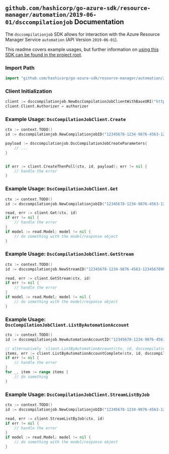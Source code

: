 
## `github.com/hashicorp/go-azure-sdk/resource-manager/automation/2019-06-01/dsccompilationjob` Documentation

The `dsccompilationjob` SDK allows for interaction with the Azure Resource Manager Service `automation` (API Version `2019-06-01`).

This readme covers example usages, but further information on [using this SDK can be found in the project root](https://github.com/hashicorp/go-azure-sdk/tree/main/docs).

### Import Path

```go
import "github.com/hashicorp/go-azure-sdk/resource-manager/automation/2019-06-01/dsccompilationjob"
```


### Client Initialization

```go
client := dsccompilationjob.NewDscCompilationJobClientWithBaseURI("https://management.azure.com")
client.Client.Authorizer = authorizer
```


### Example Usage: `DscCompilationJobClient.Create`

```go
ctx := context.TODO()
id := dsccompilationjob.NewCompilationjobID("12345678-1234-9876-4563-123456789012", "example-resource-group", "automationAccountValue", "compilationJobValue")

payload := dsccompilationjob.DscCompilationJobCreateParameters{
	// ...
}


if err := client.CreateThenPoll(ctx, id, payload); err != nil {
	// handle the error
}
```


### Example Usage: `DscCompilationJobClient.Get`

```go
ctx := context.TODO()
id := dsccompilationjob.NewCompilationjobID("12345678-1234-9876-4563-123456789012", "example-resource-group", "automationAccountValue", "compilationJobValue")

read, err := client.Get(ctx, id)
if err != nil {
	// handle the error
}
if model := read.Model; model != nil {
	// do something with the model/response object
}
```


### Example Usage: `DscCompilationJobClient.GetStream`

```go
ctx := context.TODO()
id := dsccompilationjob.NewStreamID("12345678-1234-9876-4563-123456789012", "example-resource-group", "automationAccountValue", "jobValue", "jobStreamIdValue")

read, err := client.GetStream(ctx, id)
if err != nil {
	// handle the error
}
if model := read.Model; model != nil {
	// do something with the model/response object
}
```


### Example Usage: `DscCompilationJobClient.ListByAutomationAccount`

```go
ctx := context.TODO()
id := dsccompilationjob.NewAutomationAccountID("12345678-1234-9876-4563-123456789012", "example-resource-group", "automationAccountValue")

// alternatively `client.ListByAutomationAccount(ctx, id, dsccompilationjob.DefaultListByAutomationAccountOperationOptions())` can be used to do batched pagination
items, err := client.ListByAutomationAccountComplete(ctx, id, dsccompilationjob.DefaultListByAutomationAccountOperationOptions())
if err != nil {
	// handle the error
}
for _, item := range items {
	// do something
}
```


### Example Usage: `DscCompilationJobClient.StreamListByJob`

```go
ctx := context.TODO()
id := dsccompilationjob.NewCompilationjobID("12345678-1234-9876-4563-123456789012", "example-resource-group", "automationAccountValue", "compilationJobValue")

read, err := client.StreamListByJob(ctx, id)
if err != nil {
	// handle the error
}
if model := read.Model; model != nil {
	// do something with the model/response object
}
```
